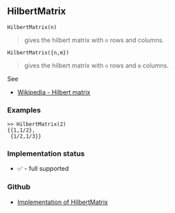 ## HilbertMatrix

```
HilbertMatrix(n)
```

> gives the hilbert matrix with `n` rows and columns. 

```
HilbertMatrix({n,m})
```

> gives the hilbert matrix with `n` rows and `m` columns. 

See
* [Wikipedia - Hilbert matrix](http://en.wikipedia.org/wiki/Hilbert_matrix) 

### Examples

```
>> HilbertMatrix(2)
{{1,1/2},
 {1/2,1/3}}
```






### Implementation status

* &#x2705; - full supported

### Github

* [Implementation of HilbertMatrix](https://github.com/axkr/symja_android_library/blob/master/symja_android_library/matheclipse-core/src/main/java/org/matheclipse/core/builtin/LinearAlgebra.java#L2734) 

